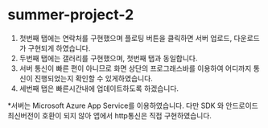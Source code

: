 # summer-project-2

1. 첫번째 탭에는 연락처를 구현했으며 플로팅 버튼을 클릭하면 서버 업로드, 다운로드가 구현되게 하였습니다.
2. 두번째 탭에는 갤러리를 구현했으며, 첫번째 탭과 동일합니다.
3. 서버 통신이 빠른 편이 아니므로 화면 상단의 프로그래스바를 이용하여 어디까지 통신이 진행되었는지 확인할 수 있게하였습니다.
4. 세번째 탭은 빠른시간내에 업데이트하도록 하겠습니다.

*서버는 Microsoft Azure App Service를 이용하였습니다. 다만 SDK 와 안드로이드 최신버전이 호환이 되지 않아 앱에서 http통신은 직접 구현하였습니다.
